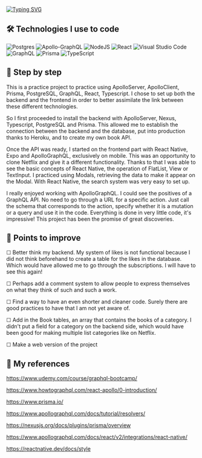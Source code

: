 [![Typing SVG](https://readme-typing-svg.herokuapp.com?color=%23E06F26&size=24&center=true&lines=Welcome+in+my+ReadMe)](https://git.io/typing-svg)

## 🛠 Technologies I use to code

![Postgres](https://img.shields.io/badge/postgres-%23316192.svg?style=for-the-badge&logo=postgresql&logoColor=white) ![Apollo-GraphQL](https://img.shields.io/badge/-ApolloGraphQL-311C87?style=for-the-badge&logo=apollo-graphql) ![NodeJS](https://img.shields.io/badge/node.js-6DA55F?style=for-the-badge&logo=node.js&logoColor=white) ![React](https://img.shields.io/badge/react-%2320232a.svg?style=for-the-badge&logo=react&logoColor=%2361DAFB) ![Visual Studio Code](https://img.shields.io/badge/Visual%20Studio%20Code-0078d7.svg?style=for-the-badge&logo=visual-studio-code&logoColor=white) ![GraphQL](https://img.shields.io/badge/-GraphQL-E10098?style=for-the-badge&logo=graphql&logoColor=white) ![Prisma](https://img.shields.io/badge/Prisma-3982CE?style=for-the-badge&logo=Prisma&logoColor=white) ![TypeScript](https://img.shields.io/badge/typescript-%23007ACC.svg?style=for-the-badge&logo=typescript&logoColor=white)

## 💾 Step by step

This is a practice project to practice using ApolloServer, ApolloClient, Prisma, PostgreSQL, GraphQL, React, Typescript. I chose to set up both the backend and the frontend in order to better assimilate the link between these different technologies.

So I first proceeded to install the backend with ApolloServer, Nexus, Typescript, PostgreSQL and Prisma. This allowed me to establish the connection between the backend and the database, put into production thanks to Heroku, and to create my own book API. 

Once the API was ready, I started on the frontend part with React Native, Expo and ApolloGraphQL, exclusively on mobile. This was an opportunity to clone Netflix and give it a different functionality. Thanks to that I was able to see the basic concepts of React Native, the operation of FlatList, View or TextInput. I practiced using Modals, retrieving the data to make it appear on the Modal. With React Native, the search system was very easy to set up.

I really enjoyed working with ApolloGraphQL. I could see the positives of a GraphQL API. No need to go through a URL for a specific action. Just call the schema that corresponds to the action, specify whether it is a mutation or a query and use it in the code. Everything is done in very little code, it's impressive! This project has been the promise of great discoveries.

## 🔌 Points to improve

☐ Better think my backend. My system of likes is not functional because I did not think beforehand to create a table for the likes in the database. Which would have allowed me to go through the subscriptions. I will have to see this again!

☐ Perhaps add a comment system to allow people to express themselves on what they think of such and such a work.

☐ Find a way to have an even shorter and cleaner code. Surely there are good practices to have that I am not yet aware of.

☐ Add in the Book tables, an array that contains the books of a category. I didn't put a field for a category on the backend side, which would have been good for making multiple list categories like on Netflix.

☐ Make a web version of the project

## 🧬 My references

https://www.udemy.com/course/graphql-bootcamp/

https://www.howtographql.com/react-apollo/0-introduction/

https://www.prisma.io/

https://www.apollographql.com/docs/tutorial/resolvers/

https://nexusjs.org/docs/plugins/prisma/overview

https://www.apollographql.com/docs/react/v2/integrations/react-native/

https://reactnative.dev/docs/style

